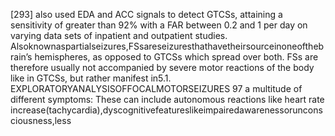 [293] also used EDA and ACC signals to detect GTCSs, attaining a sensitivity of greater than
92% with a FAR between 0.2 and 1 per day on varying data sets of inpatient and outpatient
studies.
Alsoknownaspartialseizures,FSsareseizuresthathavetheirsourceinoneofthebrain’s
hemispheres, as opposed to GTCSs which spread over both. FSs are therefore usually not
accompanied by severe motor reactions of the body like in GTCSs, but rather manifest in5.1. EXPLORATORYANALYSISOFFOCALMOTORSEIZURES 97
a multitude of different symptoms: These can include autonomous reactions like heart rate
increase(tachycardia),dyscognitivefeatureslikeimpairedawarenessorunconsciousness,less